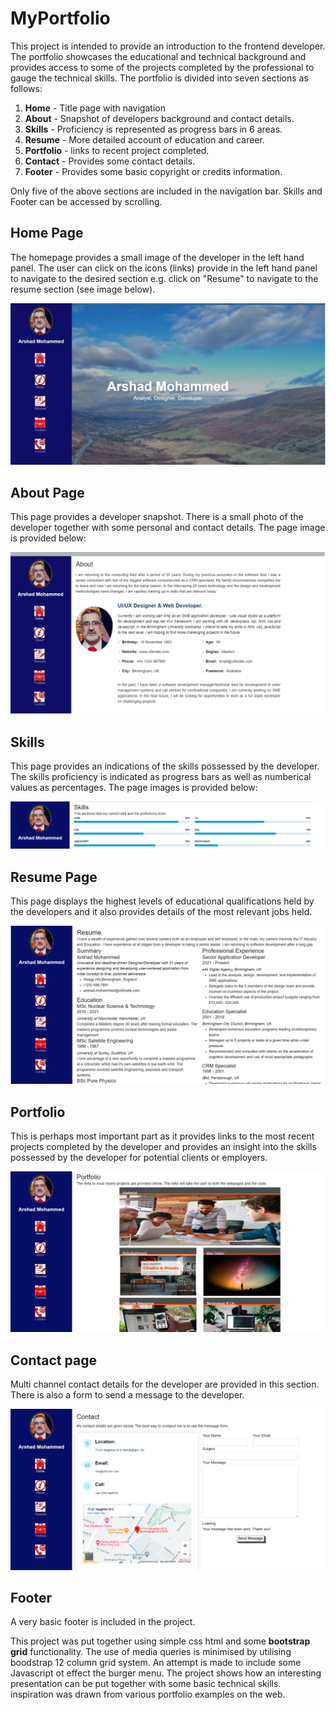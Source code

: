 # MyPortfolio
This project is intended to provide an introduction to the frontend developer. The portfolio showcases the educational and technical background and provides access to some of the projects completed by the professional to gauge the technical skills. The portfolio is divided into seven sections as follows:

1. **Home** - Title page with navigation
2. **About** - Snapshot of developers background and contact details.
3. **Skills** - Proficiency is represented as progress bars in 6 areas. 
4. **Resume** - More detailed account of education and career.
5. **Portfolio** - links to recent project completed.
6. **Contact** - Provides some contact details.
7. **Footer** - Provides some basic copyright or credits information.

Only five of the above sections are included in the navigation bar. Skills and Footer can be accessed by scrolling.

## Home Page
The homepage provides a small image of the developer in the left hand panel. The user can click on the icons (links) provide in the left hand panel to navigate to the desired section e.g. click on "Resume" to navigate to the resume section (see image below).

![Home](assets\images\HomeP.png)


## About Page
This page provides a developer snapshot. There is a small photo of the developer together with some personal and contact details. The page image is provided below:

![About](assets\images\AboutP.png)

## Skills
This page provides an indications of the skills possessed by the developer. The skills proficiency is indicated as progress bars as well as numberical values as percentages. The page images is provided below:

![Skills](assets\images\Skills.png)

## Resume Page
This page displays the highest levels of educational qualifications held by the developers and it also provides details of the most relevant jobs held.

![Resume](assets\images\ResumeP.png)

## Portfolio
This is perhaps most important part as it provides links to the most recent projects completed by the developer and provides an insight into the skills possessed by the developer for potential clients or employers. 

![Portfolio](assets\images\PortfolioP.png)

## Contact page
Multi channel contact details for the developer are provided in this section. There is also a form to send a message to the developer.

![Contact](assets\images\ContactP.png)

## Footer
A very basic footer is included in the project.


This project was put together using simple css html and some **bootstrap grid** functionality. The use of media queries is minimised by utilising boodstrap 12 column grid system. An attempt is made to include some Javascript ot effect the burger menu. The project shows how an interesting presentation can be put together with some basic technical skills. inspiration was drawn from various portfolio examples on the web. 